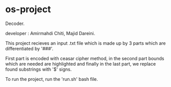 # os-project 
Decoder.

developer : Amirmahdi Chiti, Majid Dareini.

This project recieves an input .txt file which is made up by 3 parts which are differentiated by '###'.

First part is encoded with ‫‪ceasar‬‬ ‫‪cipher‬‬ method, in the second part bounds which are needed are highlighted and finally in the last part, we replace found substrings with '$' signs.

To run the project, run the 'run.sh' bash file.
